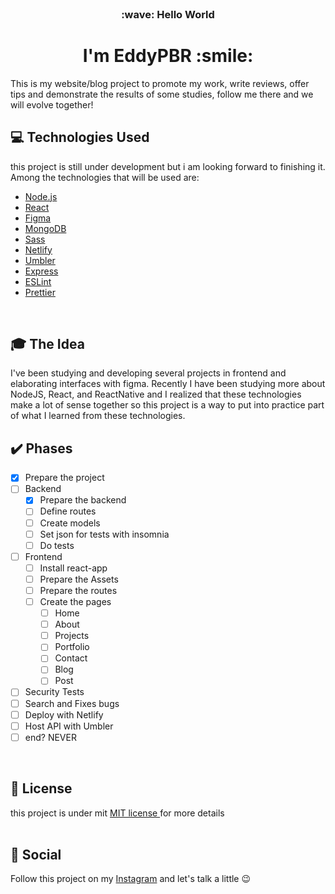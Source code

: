 <br />
<h3 align="center">:wave: Hello World</p>
<h1 align="center"> I'm EddyPBR :smile:</h1>

This is my website/blog project to promote my work, write reviews, offer tips and demonstrate the results of some studies, follow me there and we will evolve together!
<br />

## :computer: Technologies Used

this project is still under development but i am looking forward to finishing it. Among the technologies that will be used are:

- [Node.js](https://nodejs.org/en/)
- [React](https://reactjs.org/)
- [Figma](https://www.figma.com/)
- [MongoDB](https://www.mongodb.com/)
- [Sass](https://sass-lang.com/)
- [Netlify](https://www.netlify.com/)
- [Umbler](https://www.umbler.com/br)
- [Express](https://expressjs.com/pt-br/)
- [ESLint](https://eslint.org/)
- [Prettier](https://prettier.io/)
<br />
 
## :mortar_board: The Idea

I've been studying and developing several projects in frontend and elaborating interfaces with figma. Recently I have been studying more about NodeJS, React, and ReactNative and I realized that these technologies make a lot of sense together so this project is a way to put into practice part of what I learned from these technologies.
<br />

## :heavy_check_mark: Phases

 + [x] Prepare the project
 + [ ] Backend
	 + [x] Prepare the backend
	 + [ ] Define routes
	 + [ ] Create models
	 + [ ] Set json for tests with insomnia
	 + [ ] Do tests
 + [ ] Frontend
	 + [ ] Install react-app
	 + [ ] Prepare the Assets
	 + [ ] Prepare the routes
	 + [ ] Create the pages
		 + [ ] Home
		 + [ ] About
		 + [ ] Projects
		 + [ ] Portfolio
		 + [ ] Contact
		 + [ ] Blog
		 + [ ] Post
 + [ ] Security Tests
 + [ ] Search and Fixes bugs
 + [ ] Deploy with Netlify
 + [ ] Host API with Umbler
 + [ ] end? NEVER
<br />

##   :memo: License

this project is under mit [MIT license ](LICENSE) for more details
<br />
<br />

## :wave: Social

Follow this project on my [Instagram](https://www.instagram.com/edvaldo_junior_dev/) and let's talk a little :wink:
